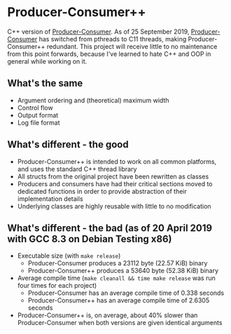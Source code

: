 Producer-Consumer++
======
C++ version of [Producer-Consumer](https://github.com/PierceGriffiths/Producer-Consumer/).
As of 25 September 2019, [Producer-Consumer](https://github.com/PierceGriffiths/Producer-Consumer/) has switched from pthreads to C11 threads, making Producer-Consumer++ redundant. This project will receive little to no maintenance from this point forwards, because I've learned to hate C++ and OOP in general while working on it.

## What's the same
* Argument ordering and (theoretical) maximum width
* Control flow
* Output format
* Log file format

## What's different - the good
* Producer-Consumer++ is intended to work on all common platforms, and uses the standard C++ thread library
* All structs from the original project have been rewritten as classes
* Producers and consumers have had their critical sections moved to dedicated functions in order to provide abstraction of their implementation details
* Underlying classes are highly reusable with little to no modification

## What's different - the bad (as of 20 April 2019 with GCC 8.3 on Debian Testing x86)
* Executable size (with `make release`)
	* Producer-Consumer produces a 23112 byte (22.57 KiB) binary
    * Producer-Consumer++ produces a 53640 byte (52.38 KiB) binary
* Average compile time (`make cleanall && time make release` was run four times for each project)
    * Producer-Consumer has an average compile time of 0.338 seconds
    * Producer-Consumer++ has an average compile time of 2.6305 seconds
* Producer-Consumer++ is, on average, about 40% slower than Producer-Consumer when both versions are given identical arguments
